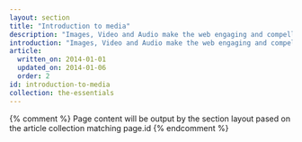 ```yaml
---
layout: section
title: "Introduction to media"
description: "Images, Video and Audio make the web engaging and compelling.  Use our guides to get complete mastery and deliver amazing experiences to your users."
introduction: "Images, Video and Audio make the web engaging and compelling.  Use our guides to get complete mastery and deliver amazing experiences to your users."
article:
  written_on: 2014-01-01
  updated_on: 2014-01-06
  order: 2
id: introduction-to-media
collection: the-essentials
---
```


{% comment %}
Page content will be output by the section layout pased on the article collection matching page.id
{% endcomment %}
